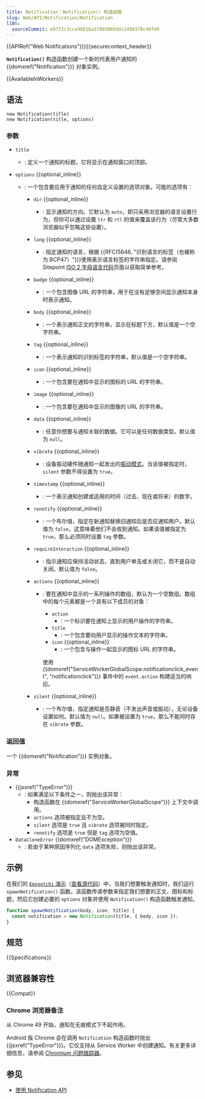 ```yaml
---
title: Notification：Notification() 构造函数
slug: Web/API/Notification/Notification
l10n:
  sourceCommit: e97f2c3cca98616a37003005ddc149d370c40fd0
---
```


{{APIRef("Web Notifications")}}{{securecontext_header}}

**`Notification()`** 构造函数创建一个新的代表用户通知的 {{domxref("Notification")}} 对象实例。

{{AvailableInWorkers}}

## 语法

```js-nolint
new Notification(title)
new Notification(title, options)
```

### 参数

- `title`
  - : 定义一个通知的标题，它将显示在通知窗口的顶部。
- `options` {{optional_inline}}

  - : 一个包含要应用于通知的任何自定义设置的选项对象。可能的选项有：

    - `dir` {{optional_inline}}
      - : 显示通知的方向。它默认为 `auto`，即只采用浏览器的语言设置行为，但你可以通过设置 `ltr` 和 `rtl` 的值来覆盖该行为（尽管大多数浏览器似乎忽略这些设置）。
    - `lang` {{optional_inline}}
      - : 指定通知的语言，根据 {{RFC(5646, "识别语言的标签（也被称为 BCP47）")}}使用表示语言标签的字符串指定。请参阅 Sitepoint [ISO 2 字母语言代码](https://www.sitepoint.com/iso-2-letter-language-codes/)页面以获取简单参考。
    - `badge` {{optional_inline}}
      - : 一个包含图像 URL 的字符串，用于在没有足够空间显示通知本身时表示通知。
    - `body` {{optional_inline}}
      - : 一个表示通知正文的字符串，显示在标题下方，默认值是一个空字符串。
    - `tag` {{optional_inline}}
      - : 一个表示通知的识别标签的字符串，默认值是一个空字符串。
    - `icon` {{optional_inline}}
      - : 一个包含要在通知中显示的图标的 URL 的字符串。
    - `image` {{optional_inline}}
      - : 一个包含要在通知中显示的图像的 URL 的字符串。
    - `data` {{optional_inline}}
      - : 任意你想要与通知关联的数据。它可以是任何数据类型。默认值为 `null`。
    - `vibrate` {{optional_inline}}
      - : 设备振动硬件随通知一起发出的[振动模式](/zh-CN/docs/Web/API/Vibration_API#振动模式)。当该值被指定时，`silent` 参数不得设置为 `true`。
    - `timestamp` {{optional_inline}}
      - : 一个表示通知创建或适用的时间（过去、现在或将来）的数字。
    - `renotify` {{optional_inline}}
      - : 一个布尔值，指定在新通知替换旧通知后是否应通知用户。默认值为 `false`，这意味着他们不会收到通知。如果该值被指定为 `true`，那么必须同时设置 `tag` 参数。
    - `requireInteraction` {{optional_inline}}
      - : 指示通知应保持活动状态，直到用户单击或关闭它，而不是自动关闭。默认值为 `false`。
    - `actions` {{optional_inline}}

      - : 要在通知中显示的一系列操作的数组，默认为一个空数组。数组中的每个元素都是一个具有以下成员的对象：

        - `action`
          - : 一个标识要在通知上显示的用户操作的字符串。
        - `title`
          - : 一个包含要向用户显示的操作文本的字符串。
        - `icon` {{optional_inline}}
          - : 一个包含与操作一起显示的图标 URL 的字符串。

        使用 {{domxref("ServiceWorkerGlobalScope.notificationclick_event", "notificationclick")}} 事件中的 `event.action` 构建适当的响应。

    - `silent` {{optional_inline}}
      - : 一个布尔值，指定通知是否静音（不发出声音或振动），无论设备设置如何。默认值为 `null`。如果被设置为 `true`，那么不能同时存在 `vibrate` 参数。

### 返回值

一个 {{domxref("Notification")}} 实例对象。

### 异常

- {{jsxref("TypeError")}}
  - : 如果满足以下条件之一，则抛出该异常：
    - 构造函数在 {{domxref("ServiceWorkerGlobalScope")}} 上下文中调用。
    - `actions` 选项被指定且不为空。
    - `silent` 选项是 `true` 且 `vibrate` 选项被同时指定。
    - `renotify` 选项是 `true` 但是 `tag` 选项为空值。
- `DataCloneError` {{domxref("DOMException")}}
  - : 若由于某种原因序列化 `data` 选项失败，则抛出该异常。

## 示例

在我们的 [`Emogotchi` 演示](https://chrisdavidmills.github.io/emogotchi/)（[查看源代码](https://github.com/chrisdavidmills/emogotchi)）中，当我们想要触发通知时，我们运行 `spawnNotification()` 函数。该函数传递参数来指定我们想要的正文、图标和标题，然后它创建必要的 `options` 对象并使用 `Notification()` 构造函数触发通知。

```js
function spawnNotification(body, icon, title) {
  const notification = new Notification(title, { body, icon });
}
```

## 规范

{{Specifications}}

## 浏览器兼容性

{{Compat}}

### Chrome 浏览器备注

从 Chrome 49 开始，通知在无痕模式下不起作用。

Android 版 Chrome 会在调用 `Notification` 构造函数时抛出 {{jsxref("TypeError")}}。它仅支持从 Service Worker 中创建通知。有关更多详细信息，请参阅 [Chromium 问题跟踪器](https://crbug.com/481856)。

## 参见

- [使用 Notification API](/zh-CN/docs/Web/API/Notifications_API/Using_the_Notifications_API)

